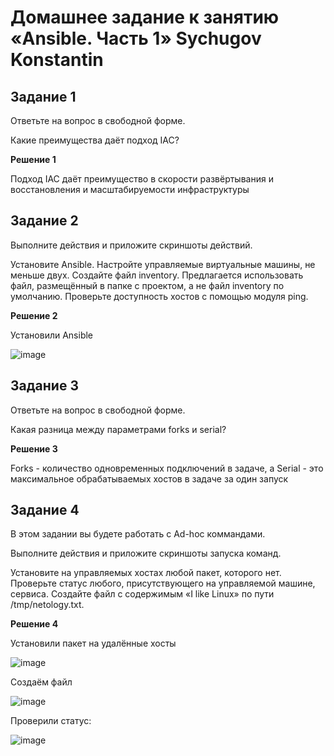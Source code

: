 # Домашнее задание к занятию «Ansible. Часть 1» Sychugov Konstantin

## **Задание 1**
Ответьте на вопрос в свободной форме.

Какие преимущества даёт подход IAC?

**Решение 1**

Подход IAC даёт преимущество в скорости развёртывания и восстановления и масштабируемости инфраструктуры

## **Задание 2**
Выполните действия и приложите скриншоты действий.

Установите Ansible.
Настройте управляемые виртуальные машины, не меньше двух.
Создайте файл inventory. Предлагается использовать файл, размещённый в папке с проектом, а не файл inventory по умолчанию.
Проверьте доступность хостов с помощью модуля ping.

**Решение 2**

Установили Ansible

![image](https://github.com/SKA1010/hw_Ansible1/assets/125235217/b50a732f-31f2-46bb-a05e-1e813fbfe8cd)


## **Задание 3**
Ответьте на вопрос в свободной форме.

Какая разница между параметрами forks и serial?

**Решение 3**

Forks - количество одновременных подключений в задаче, а Serial - это максимальное обрабатываемых хостов в задаче за один запуск

## **Задание 4**
В этом задании вы будете работать с Ad-hoc коммандами.

Выполните действия и приложите скриншоты запуска команд.

Установите на управляемых хостах любой пакет, которого нет.
Проверьте статус любого, присутствующего на управляемой машине, сервиса.
Создайте файл с содержимым «I like Linux» по пути /tmp/netology.txt.

**Решение 4**

Установили пакет на удалённые хосты

![image](https://github.com/SKA1010/hw_Ansible1/assets/125235217/30ebfc0b-e233-4dcb-bda0-2be9b5b99942)

Создаём файл

![image](https://github.com/SKA1010/hw_Ansible1/assets/125235217/197327c2-a633-400c-80cd-e2f63f6e5d31)

Проверили статус:

![image](https://github.com/SKA1010/hw_Ansible1/assets/125235217/2fe78453-0922-400f-9601-59d77b7fff3a)
